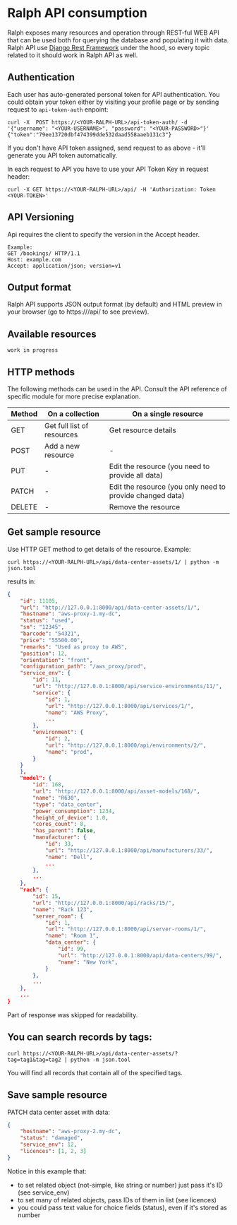 # Ralph API consumption

Ralph exposes many resources and operation through REST-ful WEB API that can be used both for querying the database and populating it with data. Ralph API use
[Django Rest Framework](http://www.django-rest-framework.org/) under the hood, so
every topic related to it should work in Ralph API as well.

## Authentication

Each user has auto-generated personal token for API authentication. You could obtain your token either by visiting your profile page or by sending request to `api-token-auth` enpoint:

    curl -X  POST https://<YOUR-RALPH-URL>/api-token-auth/ -d '{"username": "<YOUR-USERNAME>", "password": "<YOUR-PASSWORD>"}'
    {"token":"79ee13720dbf474399dde532daad558aaeb131c3"}

If you don't have API token assigned, send request to as above - it'll generate you API token automatically.

In each request to API you have to use your API Token Key in request header:

    curl -X GET https://<YOUR-RALPH-URL>/api/ -H 'Authorization: Token <YOUR-TOKEN>'

## API Versioning

Api requires the client to specify the version in the Accept header.

```
Example:
GET /bookings/ HTTP/1.1
Host: example.com
Accept: application/json; version=v1
```

## Output format

Ralph API supports JSON output format (by default) and HTML preview in your browser (go to https://<YOUR-RALPH-URL>/api/ to see preview).

## Available resources

`work in progress`

## HTTP methods

The following methods can be used in the API. Consult the API reference of
specific module for more precise explanation.

| Method | On a collection                  | On a single resource
|--------|----------------------------------|--------------------------------
| GET    | Get full list of resources       | Get resource details
| POST   | Add a new resource               | -
| PUT    | -                                | Edit the resource (you need to provide all data)
| PATCH  | -                                | Edit the resource (you only need to provide changed data)
| DELETE | -                                | Remove the resource


## Get sample resource

Use HTTP GET method to get details of the resource. Example:

`curl https://<YOUR-RALPH-URL>/api/data-center-assets/1/ | python -m json.tool`

results in:

```JSON
{
    "id": 11105,
    "url": "http://127.0.0.1:8000/api/data-center-assets/1/",
    "hostname": "aws-proxy-1.my-dc",
    "status": "used",
    "sn": "12345",
    "barcode": "54321",
    "price": "55500.00",
    "remarks": "Used as proxy to AWS",
    "position": 12,
    "orientation": "front",
    "configuration_path": "/aws_proxy/prod",
    "service_env": {
        "id": 11,
        "url": "http://127.0.0.1:8000/api/service-environments/11/",
        "service": {
            "id": 1,
            "url": "http://127.0.0.1:8000/api/services/1/",
            "name": "AWS Proxy",
            ...
        },
        "environment": {
            "id": 2,
            "url": "http://127.0.0.1:8000/api/environments/2/",
            "name": "prod",
        }
    }
    },
    "model": {
        "id": 168,
        "url": "http://127.0.0.1:8000/api/asset-models/168/",
        "name": "R630",
        "type": "data_center",
        "power_consumption": 1234,
        "height_of_device": 1.0,
        "cores_count": 8,
        "has_parent": false,
        "manufacturer": {
            "id": 33,
            "url": "http://127.0.0.1:8000/api/manufacturers/33/",
            "name": "Dell",
            ...
        },
        ...
    },
    "rack": {
        "id": 15,
        "url": "http://127.0.0.1:8000/api/racks/15/",
        "name": "Rack 123",
        "server_room": {
            "id": 1,
            "url": "http://127.0.0.1:8000/api/server-rooms/1/",
            "name": "Room 1",
            "data_center": {
                "id": 99,
                "url": "http://127.0.0.1:8000/api/data-centers/99/",
                "name": "New York",
            }
        },
        ...
    },
    ...
}
```

Part of response was skipped for readability.

## You can search records by tags:

`curl https://<YOUR-RALPH-URL>/api/data-center-assets/?tag=tag1&tag=tag2 | python -m json.tool`

You will find all records that contain all of the specified tags.

## Save sample resource

PATCH data center asset with data:
```JSON
{
    "hostname": "aws-proxy-2.my-dc",
    "status": "damaged",
    "service_env": 12,
    "licences": [1, 2, 3]
}
```

Notice in this example that:
* to set related object (not-simple, like string or number) just pass it's ID (see service_env)
* to set many of related objects, pass IDs of them in list (see licences)
* you could pass text value for choice fields (status), even if it's stored as number
